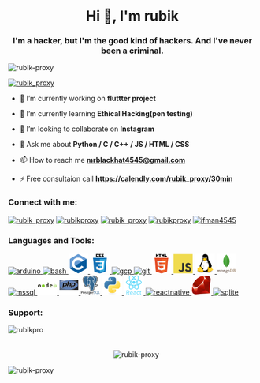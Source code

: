<h1 align="center">Hi 👋, I'm rubik</h1>
<h3 align="center">I'm a hacker, but I'm the good kind of hackers. And I've never been a criminal.</h3>

<p align="left"> <img src="https://komarev.com/ghpvc/?username=rubik-proxy&label=Profile%20views&color=0e75b6&style=flat" alt="rubik-proxy" /> </p>

<p align="left"> <a href="https://twitter.com/rubik_proxy" target="blank"><img src="https://img.shields.io/twitter/follow/rubik_proxy?logo=twitter&style=for-the-badge" alt="rubik_proxy" /></a> </p>

- 🔭 I’m currently working on **fluttter project**

- 🌱 I’m currently learning **Ethical Hacking(pen testing)**

- 👯 I’m looking to collaborate on **Instagram**

- 💬 Ask me about **Python / C / C++ / JS / HTML / CSS**

- 📫 How to reach me **mrblackhat4545@gmail.com**

- ⚡ Free consultaion call **https://calendly.com/rubik_proxy/30min**

<h3 align="left">Connect with me:</h3>
<p align="left">
<a href="https://twitter.com/rubik_proxy" target="blank"><img align="center" src="https://raw.githubusercontent.com/rahuldkjain/github-profile-readme-generator/master/src/images/icons/Social/twitter.svg" alt="rubik_proxy" height="30" width="40" /></a>
<a href="https://fb.com/rubikproxy" target="blank"><img align="center" src="https://raw.githubusercontent.com/rahuldkjain/github-profile-readme-generator/master/src/images/icons/Social/facebook.svg" alt="rubikproxy" height="30" width="40" /></a>
<a href="https://instagram.com/rubik_proxy" target="blank"><img align="center" src="https://raw.githubusercontent.com/rahuldkjain/github-profile-readme-generator/master/src/images/icons/Social/instagram.svg" alt="rubik_proxy" height="30" width="40" /></a>
<a href="https://www.codechef.com/users/rubikproxy" target="blank"><img align="center" src="https://cdn.jsdelivr.net/npm/simple-icons@3.1.0/icons/codechef.svg" alt="rubikproxy" height="30" width="40" /></a>
<a href="https://www.hackerrank.com/ifman4545" target="blank"><img align="center" src="https://raw.githubusercontent.com/rahuldkjain/github-profile-readme-generator/master/src/images/icons/Social/hackerrank.svg" alt="ifman4545" height="30" width="40" /></a>
</p>

<h3 align="left">Languages and Tools:</h3>
<p align="left"> <a href="https://www.arduino.cc/" target="_blank"> <img src="https://cdn.worldvectorlogo.com/logos/arduino-1.svg" alt="arduino" width="40" height="40"/> </a> <a href="https://www.gnu.org/software/bash/" target="_blank"> <img src="https://www.vectorlogo.zone/logos/gnu_bash/gnu_bash-icon.svg" alt="bash" width="40" height="40"/> </a> <a href="https://www.cprogramming.com/" target="_blank"> <img src="https://raw.githubusercontent.com/devicons/devicon/master/icons/c/c-original.svg" alt="c" width="40" height="40"/> </a> <a href="https://www.w3schools.com/css/" target="_blank"> <img src="https://raw.githubusercontent.com/devicons/devicon/master/icons/css3/css3-original-wordmark.svg" alt="css3" width="40" height="40"/> </a> <a href="https://cloud.google.com" target="_blank"> <img src="https://www.vectorlogo.zone/logos/google_cloud/google_cloud-icon.svg" alt="gcp" width="40" height="40"/> </a> <a href="https://git-scm.com/" target="_blank"> <img src="https://www.vectorlogo.zone/logos/git-scm/git-scm-icon.svg" alt="git" width="40" height="40"/> </a> <a href="https://www.w3.org/html/" target="_blank"> <img src="https://raw.githubusercontent.com/devicons/devicon/master/icons/html5/html5-original-wordmark.svg" alt="html5" width="40" height="40"/> </a> <a href="https://developer.mozilla.org/en-US/docs/Web/JavaScript" target="_blank"> <img src="https://raw.githubusercontent.com/devicons/devicon/master/icons/javascript/javascript-original.svg" alt="javascript" width="40" height="40"/> </a> <a href="https://www.linux.org/" target="_blank"> <img src="https://raw.githubusercontent.com/devicons/devicon/master/icons/linux/linux-original.svg" alt="linux" width="40" height="40"/> </a> <a href="https://www.mongodb.com/" target="_blank"> <img src="https://raw.githubusercontent.com/devicons/devicon/master/icons/mongodb/mongodb-original-wordmark.svg" alt="mongodb" width="40" height="40"/> </a> <a href="https://www.microsoft.com/en-us/sql-server" target="_blank"> <img src="https://www.svgrepo.com/show/303229/microsoft-sql-server-logo.svg" alt="mssql" width="40" height="40"/> </a> <a href="https://nodejs.org" target="_blank"> <img src="https://raw.githubusercontent.com/devicons/devicon/master/icons/nodejs/nodejs-original-wordmark.svg" alt="nodejs" width="40" height="40"/> </a> <a href="https://www.php.net" target="_blank"> <img src="https://raw.githubusercontent.com/devicons/devicon/master/icons/php/php-original.svg" alt="php" width="40" height="40"/> </a> <a href="https://www.postgresql.org" target="_blank"> <img src="https://raw.githubusercontent.com/devicons/devicon/master/icons/postgresql/postgresql-original-wordmark.svg" alt="postgresql" width="40" height="40"/> </a> <a href="https://www.python.org" target="_blank"> <img src="https://raw.githubusercontent.com/devicons/devicon/master/icons/python/python-original.svg" alt="python" width="40" height="40"/> </a> <a href="https://reactjs.org/" target="_blank"> <img src="https://raw.githubusercontent.com/devicons/devicon/master/icons/react/react-original-wordmark.svg" alt="react" width="40" height="40"/> </a> <a href="https://reactnative.dev/" target="_blank"> <img src="https://reactnative.dev/img/header_logo.svg" alt="reactnative" width="40" height="40"/> </a> <a href="https://www.ruby-lang.org/en/" target="_blank"> <img src="https://raw.githubusercontent.com/devicons/devicon/master/icons/ruby/ruby-original.svg" alt="ruby" width="40" height="40"/> </a> <a href="https://www.sqlite.org/" target="_blank"> <img src="https://www.vectorlogo.zone/logos/sqlite/sqlite-icon.svg" alt="sqlite" width="40" height="40"/> </a> </p>

<h3 align="left">Support:</h3>
<p><a href="https://www.buymeacoffee.com/rubikpro"> <img align="left" src="https://cdn.buymeacoffee.com/buttons/v2/default-yellow.png" height="50" width="210" alt="rubikpro" /></a></p><br><br>

<p>&nbsp;<img align="center" src="https://github-readme-stats.vercel.app/api?username=rubik-proxy&show_icons=true&locale=en" alt="rubik-proxy" /></p>

<p><img align="center" src="https://github-readme-streak-stats.herokuapp.com/?user=rubik-proxy&" alt="rubik-proxy" /></p>
